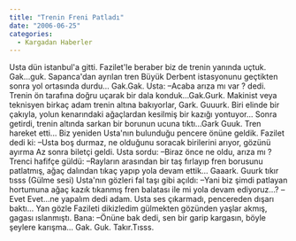 ```yaml
---
title: "Trenin Freni Patladı"
date: "2006-06-25"
categories: 
  - Kargadan Haberler
---
```


Usta dün istanbul'a gitti. Fazilet'le beraber biz de trenin yanında uçtuk. Gak...guk. Sapanca'dan ayrılan tren Büyük Derbent istasyonunu geçtikten sonra yol ortasında durdu... Gak.Gak. Usta: –Acaba arıza mı var ? dedi. Trenin ön tarafına doğru uçarak bir dala konduk...Gak.Gurk. Makinist veya teknisyen birkaç adam trenin altına bakıyorlar, Gark. Guuurk. Biri elinde bir çakıyla, yolun kenarındaki ağaçlardan kesilmiş bir kazığı yontuyor... Sonra getirdi, trenin altında sarkan bir borunun ucuna tıktı...Gark Guuk. Tren hareket etti... Biz yeniden Usta'nın bulunduğu pencere önüne geldik. Fazilet dedi ki: –Usta boş durmaz, ne olduğunu soracak birilerini arıyor, gözünü ayırma Az sonra biletçi geldi. Usta sordu: –Biraz önce ne oldu, arıza mı ? Trenci hafifçe güldü: –Rayların arasından bir taş fırlayıp fren borusunu patlatmış, ağaç dalından tıkaç yapıp yola devam ettik... Gaaark. Guurk tıkır tısss (Gülme sesi) Usta'nın gözleri fal taşı gibi açıldı: –Yani biz şimdi patlayan hortumuna ağaç kazık tıkanmış fren balatası ile mi yola devam ediyoruz...? –Evet Evet...ne yapalım dedi adam. Usta ses çıkarmadı, pencereden dışarı baktı... Yan gözle Fazileti dikizledim gülmekten gözünden yaşlar akmış, gagası ıslanmıştı. Bana: –Önüne bak dedi, sen bir garip kargasın, böyle şeylere karışma... Gak. Guk. Takır.Tısss.
